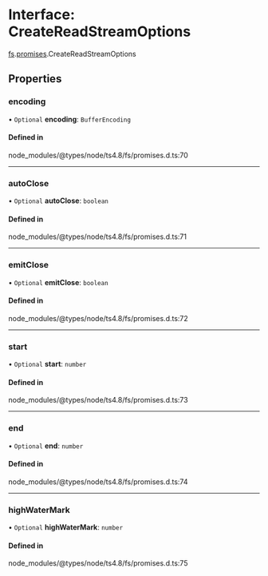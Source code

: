 # Interface: CreateReadStreamOptions

[fs](../modules/fs.md).[promises](../modules/fs.promises.md).CreateReadStreamOptions

## Properties

### encoding

• `Optional` **encoding**: `BufferEncoding`

#### Defined in

node_modules/@types/node/ts4.8/fs/promises.d.ts:70

___

### autoClose

• `Optional` **autoClose**: `boolean`

#### Defined in

node_modules/@types/node/ts4.8/fs/promises.d.ts:71

___

### emitClose

• `Optional` **emitClose**: `boolean`

#### Defined in

node_modules/@types/node/ts4.8/fs/promises.d.ts:72

___

### start

• `Optional` **start**: `number`

#### Defined in

node_modules/@types/node/ts4.8/fs/promises.d.ts:73

___

### end

• `Optional` **end**: `number`

#### Defined in

node_modules/@types/node/ts4.8/fs/promises.d.ts:74

___

### highWaterMark

• `Optional` **highWaterMark**: `number`

#### Defined in

node_modules/@types/node/ts4.8/fs/promises.d.ts:75
